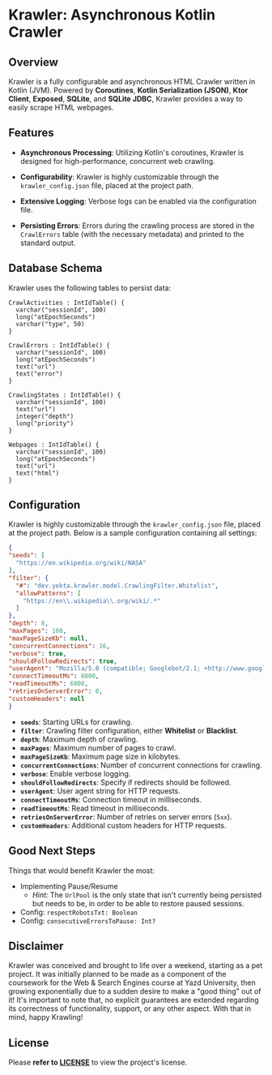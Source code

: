 # Krawler: Asynchronous Kotlin Crawler

## Overview

Krawler is a fully configurable and asynchronous HTML Crawler written in Kotlin (JVM). Powered by **Coroutines**,
**Kotlin Serialization (JSON)**, **Ktor Client**, **Exposed**, **SQLite**, and **SQLite JDBC**, Krawler provides a way
to easily scrape HTML webpages.

## Features

- **Asynchronous Processing**: Utilizing Kotlin's coroutines, Krawler is designed for high-performance, concurrent web
  crawling.

- **Configurability**: Krawler is highly customizable through the `krawler_config.json` file, placed at the project
  path.

- **Extensive Logging**: Verbose logs can be enabled via the configuration file.

- **Persisting Errors**: Errors during the crawling process are stored in the `CrawlErrors` table (with the necessary
  metadata) and printed to the standard output.

## Database Schema

Krawler uses the following tables to persist data:

```
CrawlActivities : IntIdTable() {
  varchar("sessionId", 100)
  long("atEpochSeconds")
  varchar("type", 50)
}

CrawlErrors : IntIdTable() {
  varchar("sessionId", 100)
  long("atEpochSeconds")
  text("url")
  text("error")
}

CrawlingStates : IntIdTable() {
  varchar("sessionId", 100)
  text("url")
  integer("depth")
  long("priority")
}

Webpages : IntIdTable() {
  varchar("sessionId", 100)
  long("atEpochSeconds")
  text("url")
  text("html")
}
```

## Configuration

Krawler is highly customizable through the `krawler_config.json` file, placed at the project path. Below is a sample
configuration containing all settings:

  ```json
  {
  "seeds": [
    "https://en.wikipedia.org/wiki/NASA"
  ],
  "filter": {
    "#": "dev.yekta.krawler.model.CrawlingFilter.Whitelist",
    "allowPatterns": [
      "https://en\\.wikipedia\\.org/wiki/.*"
    ]
  },
  "depth": 8,
  "maxPages": 100,
  "maxPageSizeKb": null,
  "concurrentConnections": 16,
  "verbose": true,
  "shouldFollowRedirects": true,
  "userAgent": "Mozilla/5.0 (compatible; Googlebot/2.1; +http://www.google.com/bot.html)",
  "connectTimeoutMs": 6000,
  "readTimeoutMs": 6000,
  "retriesOnServerError": 0,
  "customHeaders": null
}
  ```

+ **`seeds`**: Starting URLs for crawling.
+ **`filter`**: Crawling filter configuration, either **Whitelist** or **Blacklist**.
+ **`depth`**: Maximum depth of crawling.
+ **`maxPages`**: Maximum number of pages to crawl.
+ **`maxPageSizeKb`**: Maximum page size in kilobytes.
+ **`concurrentConnections`**: Number of concurrent connections for crawling.
+ **`verbose`**: Enable verbose logging.
+ **`shouldFollowRedirects`**: Specify if redirects should be followed.
+ **`userAgent`**: User agent string for HTTP requests.
+ **`connectTimeoutMs`**: Connection timeout in milliseconds.
+ **`readTimeoutMs`**: Read timeout in milliseconds.
+ **`retriesOnServerError`**: Number of retries on server errors (`5xx`).
+ **`customHeaders`**: Additional custom headers for HTTP requests.

## Good Next Steps

Things that would benefit Krawler the most:

+ Implementing Pause/Resume
    + _Hint:_ The `UrlPool` is the only state that isn't currently being persisted but needs to be, in order to be able
      to restore paused sessions.
+ Config: `respectRobotsTxt: Boolean`
+ Config: `consecutiveErrorsToPause: Int?`

## Disclaimer

Krawler was conceived and brought to life over a weekend, starting as a pet project. It was initially planned to be made
as a component of the coursework for the Web & Search Engines course at Yazd University, then growing exponentially due
to a sudden desire to make a "good thing" out of it! It's important to note that, no explicit guarantees are extended
regarding its correctness of functionality, support, or any other aspect. With that in mind, happy Krawling!

## License

Please **refer to [LICENSE](./LICENSE)** to view the project's license.
